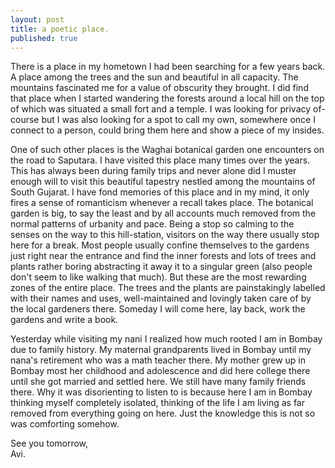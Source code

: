 ```yaml
---
layout: post
title: a poetic place.
published: true
---
```

There is a place in my hometown I had been searching for a few years back. A place among the trees and the sun and beautiful in all capacity. The mountains fascinated me for a value of obscurity they brought. I did find that place when I started wandering the forests around a local hill on the top of which was situated a small fort and a temple. I was looking for privacy of-course but I was also looking for a spot to call my own, somewhere once I connect to a person, could bring them here and show a piece of my insides. 

One of such other places is the Waghai botanical garden one encounters on the road to Saputara. I have visited this place many times over the years. This has always been during family trips and never alone did I muster enough will to visit this beautiful tapestry nestled among the mountains of South Gujarat. I have fond memories of this place and in my mind, it only fires a sense of romanticism whenever a recall takes place. The botanical garden is big, to say the least and by all accounts much removed from the normal patterns of urbanity and pace. Being a stop so calming to the senses on the way to this hill-station, visitors on the way there usually stop here for a break. Most people usually confine themselves to the gardens just right near the entrance and find the inner forests and lots of trees and plants rather boring abstracting it away it to a singular green (also people don't seem to like walking that much). But these are the most rewarding zones of the entire place. The trees and the plants are painstakingly labelled with their names and uses, well-maintained and lovingly taken care of by the local gardeners there. Someday I will come here, lay back, work the gardens and write a book.

Yesterday while visiting my nani I realized how much rooted I am in Bombay due to family history. My maternal grandparents lived in Bombay until my nana's retirement who was a math teacher there. My mother grew up in Bombay most her childhood and adolescence and did here college there until she got married and settled here. We still have many family friends there. Why it was disorienting to listen to is because here I am in Bombay thinking myself completely isolated, thinking of the life I am living as far removed from everything going on here. Just the knowledge this is not so was comforting somehow. 

See you tomorrow,  
Avi.
